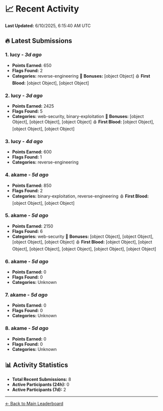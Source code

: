 # 📈 Recent Activity

**Last Updated:** 6/10/2025, 6:15:40 AM UTC

## 🔥 Latest Submissions

### 1. lucy - *3d ago*
- **Points Earned:** 650
- **Flags Found:** 2
- **Categories:** reverse-engineering 🎯 **Bonuses:** [object Object] 🩸 **First Blood:** [object Object], [object Object]

### 2. lucy - *3d ago*
- **Points Earned:** 2425
- **Flags Found:** 5
- **Categories:** web-security, binary-exploitation 🎯 **Bonuses:** [object Object], [object Object], [object Object] 🩸 **First Blood:** [object Object], [object Object], [object Object]

### 3. lucy - *4d ago*
- **Points Earned:** 600
- **Flags Found:** 1
- **Categories:** reverse-engineering

### 4. akame - *5d ago*
- **Points Earned:** 850
- **Flags Found:** 2
- **Categories:** binary-exploitation, reverse-engineering 🩸 **First Blood:** [object Object], [object Object]

### 5. akame - *5d ago*
- **Points Earned:** 2150
- **Flags Found:** 6
- **Categories:** web-security 🎯 **Bonuses:** [object Object], [object Object], [object Object], [object Object] 🩸 **First Blood:** [object Object], [object Object], [object Object], [object Object], [object Object], [object Object]

### 6. akame - *5d ago*
- **Points Earned:** 0
- **Flags Found:** 0
- **Categories:** Unknown

### 7. akame - *5d ago*
- **Points Earned:** 0
- **Flags Found:** 0
- **Categories:** Unknown

### 8. akame - *5d ago*
- **Points Earned:** 0
- **Flags Found:** 0
- **Categories:** Unknown

## 📊 Activity Statistics

- **Total Recent Submissions:** 8
- **Active Participants (24h):** 0
- **Active Participants (7d):** 2

---
[← Back to Main Leaderboard](README.md)